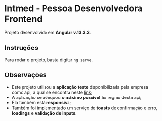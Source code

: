 # Intmed - Pessoa Desenvolvedora Frontend

Projeto desenvolvido em **Angular v.13.3.3**.

## Instruções

Para rodar o projeto, basta digitar `ng serve`.

## Observações

- Este projeto utilizou a **aplicação teste** disponibilizada pela empresa como api, a qual se encontra neste [link](https://github.com/Intmed-Software/desafio-mock-server);
- A aplicação se adequou **o máximo possível** às regras desta api;
- Ela também está **responsiva**;
- Também foi implementado um serviço de **toasts** de confirmação e erro, **loadings** e **validação de inputs**.
